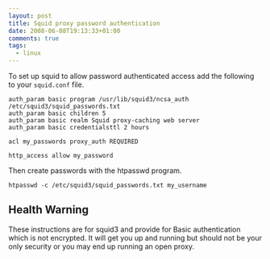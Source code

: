 ```yaml
---
layout: post
title: Squid proxy password authentication
date: 2008-06-08T19:13:33+01:00
comments: true
tags:
  - linux
---
```


To set up squid to allow password authenticated access add the following to your `squid.conf` file.

```
auth_param basic program /usr/lib/squid3/ncsa_auth /etc/squid3/squid_passwords.txt
auth_param basic children 5
auth_param basic realm Squid proxy-caching web server
auth_param basic credentialsttl 2 hours

acl my_passwords proxy_auth REQUIRED

http_access allow my_password
```

Then create passwords with the htpasswd program.

`htpasswd -c /etc/squid3/squid_passwords.txt my_username`

## Health Warning

These instructions are for squid3 and provide for Basic authentication which is not encrypted. It will get you up and running but should not be your only security or you may end up running an open proxy.
